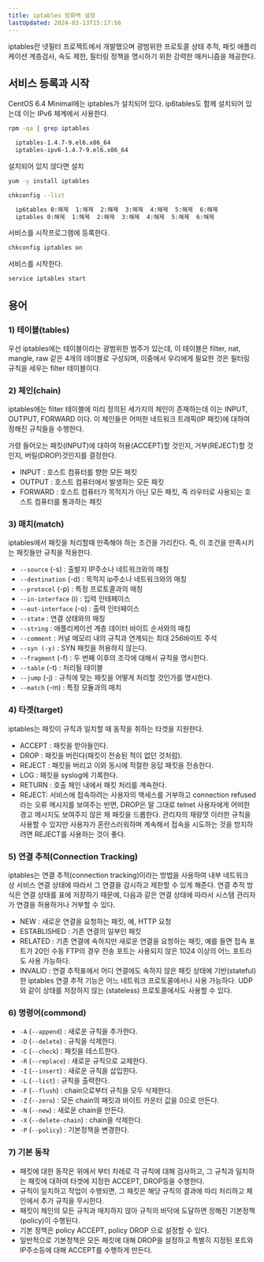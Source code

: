 ```yaml
---
title: iptables 방화벽 설정
lastUpdated: 2024-03-13T15:17:56
---
```

 
iptables란 넷필터 프로젝트에서 개발했으며 광범위한 프로토콜 상태 추적, 패킷 애플리케이션 계층검사, 속도 제한, 필터링 정책을 명시하기 위한 강력한 매커니즘을 제공한다.

## 서비스 등록과 시작

CentOS 6.4 Minimal에는 iptables가 설치되어 있다. ip6tables도 함께 설치되어 있는데 이는 IPv6 체계에서 사용한다.

```bash
rpm -qa | grep iptables

  iptables-1.4.7-9.el6.x86_64
  iptables-ipv6-1.4.7-9.el6.x86_64
```

설치되어 있지 않다면 설치

```bash
yum -y install iptables 
```

```bash
chkconfig --list

  ip6tables 0:해제  1:해제  2:해제  3:해제  4:해제  5:해제  6:해제
  iptables 0:해제  1:해제  2:해제  3:해제  4:해제  5:해제  6:해제
```

서비스를 시작프로그램에 등록한다.

```bash
chkconfig iptables on
```

서비스를 시작한다.

```bash
service iptables start
```

## 용어

### 1) 테이블(tables)

우선 iptables에는 테이블이라는 광범위한 범주가 있는데, 이 테이블은 filter, nat, mangle, raw 같은 4개의 테이블로 구성되며, 이중에서 우리에게 필요한 것은 필터링 규칙을 세우는 filter 테이블이다.

### 2) 체인(chain)

iptables에는 filter 테이블에 미리 정의된 세가지의 체인이 존재하는데 이는 INPUT, OUTPUT, FORWARD 이다. 이 체인들은 어떠한 네트워크 트래픽(IP 패킷)에 대하여 정해진 규칙들을 수행한다.

가령 들어오는 패킷(INPUT)에 대하여 허용(ACCEPT)할 것인지, 거부(REJECT)할 것인지, 버릴(DROP)것인지를 결정한다.

- INPUT : 호스트 컴퓨터를 향한 모든 패킷
- OUTPUT : 호스트 컴퓨터에서 발생하는 모든 패킷
- FORWARD : 호스트 컴퓨터가 목적지가 아닌 모든 패킷, 즉 라우터로 사용되는 호스트 컴퓨터를 통과하는 패킷

### 3) 매치(match)

iptables에서 패킷을 처리할때 만족해야 하는 조건을 가리킨다. 즉, 이 조건을 만족시키는 패킷들만 규칙을 적용한다.

- `--source` (-s) : 출발지 IP주소나 네트워크와의 매칭
- `--destination` (-d) : 목적지 ip주소나 네트워크와의 매칭
- `--protocol` (-p) : 특정 프로토콜과의 매칭
- `--in-interface` (i) : 입력 인테페이스
- `--out-interface` (-o) : 출력 인터페이스
- `--state` : 연결 상태와의 매칭
- `--string` : 애플리케이션 계층 데이터 바이트 순서와의 매칭
- `--comment` : 커널 메모리 내의 규칙과 연계되는 최대 256바이트 주석
- `--syn (-y)` : SYN 패킷을 허용하지 않는다.
- `--fragment` (-f) : 두 번째 이후의 조각에 대해서 규칙을 명시한다.
- `--table` (-t) : 처리될 테이블
- `--jump` (-j) : 규칙에 맞는 패킷을 어떻게 처리할 것인가를 명시한다.
- `--match` (-m) : 특정 모듈과의 매치

### 4) 타겟(target)
iptables는 패킷이 규칙과 일치할 때 동작을 취하는 타겟을 지원한다.

- ACCEPT : 패킷을 받아들인다.
- DROP : 패킷을 버린다(패킷이 전송된 적이 없던 것처럼).
- REJECT : 패킷을 버리고 이와 동시에 적절한 응답 패킷을 전송한다.
- LOG : 패킷을 syslog에 기록한다.
- RETURN : 호출 체인 내에서 패킷 처리를 계속한다.
- REJECT: 서비스에 접속하려는 사용자의 액세스를 거부하고 connection refused라는 오류 메시지를 보여주는 반면, DROP은 말 그대로 telnet 사용자에게 어떠한 경고 메시지도 보여주지 않은 채 패킷을 드롭한다. 
  관리자의 재량껏 이러한 규칙을 사용할 수 있지만 사용자가 혼란스러워하며 계속해서 접속을 시도하는 것을 방지하려면 REJECT를 사용하는 것이 좋다.

### 5) 연결 추적(Connection Tracking)
iptables는 연결 추적(connection tracking)이라는 방법을 사용하여 내부 네트워크 상 서비스 연결 상태에 따라서 그 연결을 감시하고 제한할 수 있게 해준다. 연결 추적 방식은 연결 상태를 표에 저장하기 때문에, 다음과 같은 연결 상태에 따라서 시스템 관리자가 연결을 허용하거나 거부할 수 있다.

- NEW : 새로운 연결을 요청하는 패킷, 예, HTTP 요청
- ESTABLISHED : 기존 연결의 일부인 패킷
- RELATED : 기존 연결에 속하지만 새로운 연결을 요청하는 패킷, 예를 들면 접속 포트가 20인 수동 FTP의 경우 전송 포트는 사용되지 않은 1024 이상의 어느 포트라도 사용 가능하다.
- INVALID : 연결 추적표에서 어디 연결에도 속하지 않은 패킷
    상태에 기반(stateful)한 iptables 연결 추적 기능은 어느 네트워크 프로토콜에서나 사용 가능하다. UDP와 같이 상태를 저장하지 않는 (stateless) 프로토콜에서도 사용할 수 있다.

### 6) 명령어(commond)

- `-A` (`--append`) : 새로운 규칙을 추가한다.
- `-D` (`--delete`) : 규칙을 삭제한다.
- `-C` (`--check`) : 패킷을 테스트한다.
- `-R` (`--replace`) : 새로운 규칙으로 교체한다.
- `-I` (`--insert`) : 새로운 규칙을 삽입한다.
- `-L` (`--list`) : 규칙을 출력한다.
- `-F` (`--flush`) : chain으로부터 규칙을 모두 삭제한다.
- `-Z` (`--zero`) : 모든 chain의 패킷과 바이트 카운터 값을 0으로 만든다.
- `-N` (`--new`) : 새로운 chain을 만든다.
- `-X` (`--delete-chain`) : chain을 삭제한다.
- `-P` (`--policy`) : 기본정책을 변경한다.

### 7) 기본 동작

- 패킷에 대한 동작은 위에서 부터 차례로 각 규칙에 대해 검사하고, 그 규칙과 일치하는 패킷에 대하여 타겟에 지정한 ACCEPT, DROP등을 수행한다.
- 규칙이 일치하고 작업이 수행되면, 그 패킷은 해당 규칙의 결과에 따리 처리하고 체인에서 추가 규칙을 무시한다.
- 패킷이 체인의 모든 규칙과 매치하지 않아 규칙의 바닥에 도달하면 정해진 기본정책(policy)이 수행된다.
- 기본 정책은 policy ACCEPT, policy DROP 으로 설정할 수 있다.
- 일반적으로 기본정책은 모든 패킷에 대해 DROP을 설정하고 특별히 지정된 포트와 IP주소등에 대해 ACCEPT를 수행하게 만든다.

